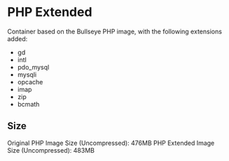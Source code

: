 # PHP Extended
Container based on the Bullseye PHP image, with the following extensions added:
- gd
- intl
- pdo_mysql
- mysqli
- opcache
- imap
- zip
- bcmath

## Size
Original PHP Image Size (Uncompressed): 476MB
PHP Extended Image Size (Uncompressed): 483MB